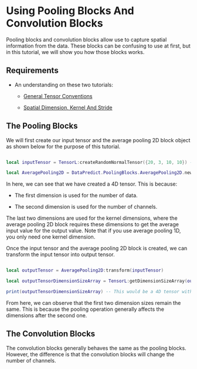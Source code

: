 # Using Pooling Blocks And Convolution Blocks

Pooling blocks and convolution blocks allow use to capture spatial information from the data. These blocks can be confusing to use at first, but in this tutorial, we will show you how those blocks works.

## Requirements

* An understanding on these two tutorials:

  * [General Tensor Conventions](GeneralTensorConventions.md)

  * [Spatial Dimension, Kernel And Stride](SpatialDimensionKernelAndStride.md)

## The Pooling Blocks

We will first create our input tensor and the average pooling 2D block object as shown below for the purpose of this tutorial.

```lua

local inputTensor = TensorL:createRandomNormalTensor({20, 3, 10, 10}) -- Creating a 4D tensor with the size of 20 x 3 x 10 x 10.

local AveragePooling2D = DataPredict.PoolingBlocks.AveragePooling2D.new({kernelDimensionSizeArray = {2, 2}, strideDimensionSizeArray = {2, 2})

```

In here, we can see that we have created a 4D tensor. This is because:

* The first dimension is used for the number of data.

* The second dimension is used for the number of channels.

The last two dimensions are used for the kernel dimensions, where the average pooling 2D block requires these dimensions to get the average input value for the output value. Note that if you use average pooling 1D, you only need one kernel dimension.

Once the input tensor and the average pooling 2D block is created, we can transform the input tensor into output tensor.

```lua

local outputTensor = AveragePooling2D:transform(inputTensor)

local outputTensorDimensionSizeArray = TensorL:getDimensionSizeArray(outputTensor)

print(outputTensorDimensionSizeArray) -- This would be a 4D tensor with the size of 20 x 3 x 5 x 5.

```

From here, we can observe that the first two dimension sizes remain the same. This is because the pooling operation generally affects the dimensions after the second one.

## The Convolution Blocks

The convolution blocks generally behaves the same as the pooling blocks. However, the difference is that the convolution blocks will change the number of channels. 

